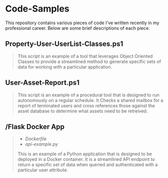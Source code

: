 
# Code-Samples
This repository contains various pieces of code I've written recently in my professional career.  Below are some brief descriptions of each piece.
  
    


## Property-User-UserList-Classes.ps1

>This script is an example of a tool that leverages Object Oriented Classes to provide a streamlined method to generate specific sets of data for working with a particular application.


## User-Asset-Report.ps1

>This script is an example of a procedural tool that is designed to run autonomously on a regular schedule. It Checks a shared mailbox for a report of terminated users and cross references those against the asset database to determine what assets need to be retreived.


## /Flask Docker App

>- *Dockerfile*
>- *api-example.py*
>
>This is an example of a Python application that is designed to be deployed in a Docker container.  It is a streamlined API endpoint to return a specific set of data when queried and authenticated with a particular user attribute.

